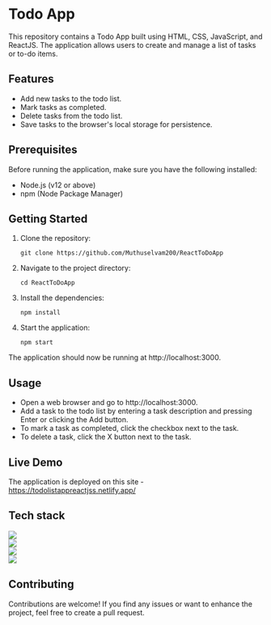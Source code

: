 # Todo App

This repository contains a Todo App built using HTML, CSS, JavaScript, and ReactJS. The application allows users to create and manage a list of tasks or to-do items.

## Features

- Add new tasks to the todo list.
- Mark tasks as completed.
- Delete tasks from the todo list.
- Save tasks to the browser's local storage for persistence.

## Prerequisites

Before running the application, make sure you have the following installed:

- Node.js (v12 or above)
- npm (Node Package Manager)

## Getting Started

1. Clone the repository:

   ```shell
   git clone https://github.com/Muthuselvam200/ReactToDoApp

2. Navigate to the project directory:

   ```shell
   cd ReactToDoApp
   
3. Install the dependencies:

   ```shell
   npm install
   
4. Start the application:

   ```shell
   npm start
   
The application should now be running at http://localhost:3000.

## Usage
- Open a web browser and go to http://localhost:3000.
- Add a task to the todo list by entering a task description and pressing Enter or clicking the Add button.
- To mark a task as completed, click the checkbox next to the task.
- To delete a task, click the X button next to the task.

## Live Demo

The application is deployed on this site - https://todolistappreactjss.netlify.app/

## Tech stack

<div>
  <img src="https://img.shields.io/badge/HTML5-E34F26?style=for-the-badge&logo=html5&logoColor=white"><br>
  <img src="https://img.shields.io/badge/CSS3-1572B6?style=for-the-badge&logo=css3&logoColor=white"><br>
  <img src="https://img.shields.io/badge/JavaScript-323330?style=for-the-badge&logo=javascript&logoColor=F7DF1E"><br>
  <img src="https://img.shields.io/badge/React-20232A?style=for-the-badge&logo=react&logoColor=61DAFB">
</div>

## Contributing

Contributions are welcome! If you find any issues or want to enhance the project, feel free to create a pull request.
